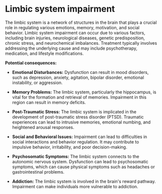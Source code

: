 # Limbic system impairment

The limbic system is a network of structures in the brain that plays a crucial role in regulating various emotions, memory, motivation, and social behavior. Limbic system impairment can occur due to various factors, including brain injuries, neurological diseases, genetic predisposition, chronic stress, and neurochemical imbalances. Treatment typically involves addressing the underlying cause and may include psychotherapy, medication, and lifestyle modifications.

**Potential consequences:**

* **Emotional Disturbances:** Dysfunction can result in mood disorders, such as depression, anxiety, agitation, bipolar disorder, emotional instability, or aggression.

* **Memory Problems:** The limbic system, particularly the hippocampus, is vital for the formation and retrieval of memories. Impairment in this region can result in memory deficits.

* **Post-Traumatic Stress:** The limbic system is implicated in the development of post-traumatic stress disorder (PTSD). Traumatic experiences can lead to intrusive memories, emotional numbing, and heightened arousal responses.

* **Social and Behavioral Issues:** Impairment can lead to difficulties in social interactions and behavior regulation. It may contribute to impulsive behavior, irritability, and poor decision-making.

* **Psychosomatic Symptoms:** The limbic system connects to the autonomic nervous system. Dysfunction can lead to psychosomatic symptoms, which can cause physical symptoms such as headaches or gastrointestinal problems.

* **Addiction:** The limbic system is involved in the brain's reward pathway. Impairment can make individuals more vulnerable to addiction.
